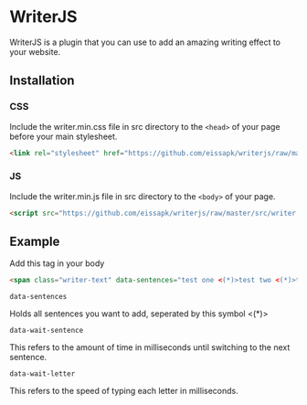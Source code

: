 # WriterJS

WriterJS is a plugin that you can use to add an amazing writing effect to your website.

## Installation

### CSS

Include the writer.min.css file in src directory to the `<head>` of your page before your main stylesheet.

```html
<link rel="stylesheet" href="https://github.com/eissapk/writerjs/raw/master/src/writer.min.css">	
```

### JS

Include the writer.min.js file in src directory to the `<body>` of your page.

```html
<script src="https://github.com/eissapk/writerjs/raw/master/src/writer.min.js"></script>
```

## Example

Add this tag in your body

```html
<span class="writer-text" data-sentences="test one <(*)>test two <(*)>test three" data-wait-sentence="3000" data-wait-letter="100"></span>
```

`data-sentences`

Holds all sentences you want to add, seperated by this symbol <(*)>

`data-wait-sentence`

This refers to the amount of time in milliseconds until switching to the next sentence.

`data-wait-letter`

This refers to the speed of typing each letter in milliseconds.